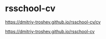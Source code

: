 # rsschool-cv
https://dmitriy-troshev.github.io/rsschool-cv/cv


https://dmitriy-troshev.github.io/rsschool-cv
